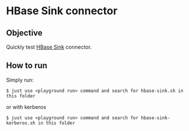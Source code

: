 # HBase Sink connector



## Objective

Quickly test [HBase Sink](https://docs.confluent.io/current/connect/kafka-connect-hbase/index.html#quick-start) connector.

## How to run

Simply run:

```
$ just use <playground run> command and search for hbase-sink.sh in this folder
```

or with kerberos

```
$ just use <playground run> command and search for hbase-sink-kerberos.sh in this folder
```
